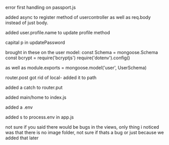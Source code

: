 error first handling on passport.js

added async to register method of usercontroller as well as req.body instead of just body.

added user.profile.name to update profile method

capital p in updatePassword

brought in these on the user model: 
const Schema = mongoose.Schema
const bcrypt = require('bcryptjs')
require('dotenv').config()

as well as module.exports = mongoose.model('user', UserSchema)

router.post got rid of local- added it to path

added a catch to router.put

added main/home to index.js

added a .env

added s to process.env in app.js

not sure if you said there would be bugs in the views, only thing i noticed was that 
there is no image folder, not sure if thats a bug or just because we added that later